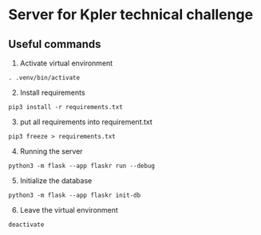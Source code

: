 # Server for Kpler technical challenge

## Useful commands

1. Activate virtual environment

```. .venv/bin/activate```

2. Install requirements

```pip3 install -r requirements.txt```

3. put all requirements into requirement.txt

```pip3 freeze > requirements.txt```

4. Running the server

```python3 -m flask --app flaskr run --debug```

5. Initialize the database

```python3 -m flask --app flaskr init-db```

6. Leave the virtual environment

```deactivate```


